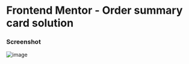 # Frontend Mentor - Order summary card solution

### Screenshot
![image](https://user-images.githubusercontent.com/97133261/149622938-1a3f58cf-e211-42e9-bf3a-65e414c38341.png)

